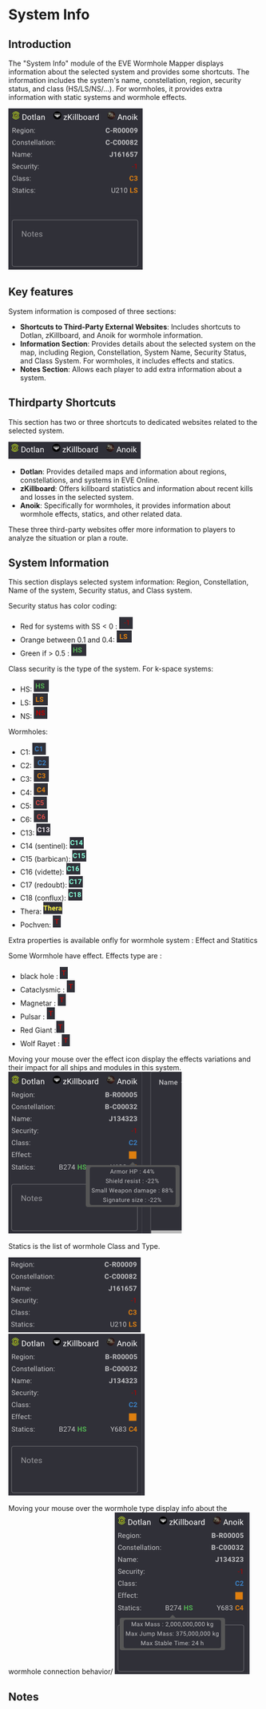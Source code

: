 # System Info

## Introduction

The "System Info" module of the EVE Wormhole Mapper displays information about the selected system and provides some shortcuts. The information includes the system's name, constellation, region, security status, and class (HS/LS/NS/...). For wormholes, it provides extra information with static systems and wormhole effects.

![System Info Module](../assets/img/info/system_info_module.png)


## Key features

System information is composed of three sections:

- **Shortcuts to Third-Party External Websites**: Includes shortcuts to Dotlan, zKillboard, and Anoik for wormhole information.
- **Information Section**: Provides details about the selected system on the map, including Region, Constellation, System Name, Security Status, and Class System. For wormholes, it includes effects and statics.
- **Notes Section**: Allows each player to add extra information about a system.

## Thirdparty Shortcuts

This section has two or three shortcuts to dedicated websites related to the selected system.

![System Info Thirdparty Shortcuts](../assets/img/info/system_info_extra_shortcuts.png)

- **Dotlan**: Provides detailed maps and information about regions, constellations, and systems in EVE Online.
- **zKillboard**: Offers killboard statistics and information about recent kills and losses in the selected system.
- **Anoik**: Specifically for wormholes, it provides information about wormhole effects, statics, and other related data.

These three third-party websites offer more information to players to analyze the situation or plan a route.

## System Information

This section displays selected system information: Region, Constellation, Name of the system, Security status, and Class system.

Security status has color coding: 
- Red for systems with SS < 0 : ![SS less 0](../assets/img/info/security/NS.png)
- Orange between 0.1 and 0.4: ![SS greater than 0 and less 0.5](../assets/img/info/class/LS.png)
- Green if > 0.5 : ![SS greater than 0.5](../assets/img/info/class/HS.png)

Class security is the type of the system. For k-space systems:
- HS: ![Class HS](../assets/img/info/class/HS.png)
- LS: ![Class LS](../assets/img/info/class/LS.png)
- NS: ![Class NS](../assets/img/info/class/NS.png)

Wormholes:
- C1: ![Class C1](../assets/img/info/class/C1.png)
- C2: ![Class C2](../assets/img/info/class/C2.png)
- C3: ![Class C3](../assets/img/info/class/C3.png)
- C4: ![Class C4](../assets/img/info/class/C4.png)
- C5: ![Class C5](../assets/img/info/class/C5.png)
- C6: ![Class C6](../assets/img/info/class/C6.png)
- C13: ![Class C13](../assets/img/info/class/C13.png)
- C14 (sentinel): ![Class C14](../assets/img/info/class/C14.png)
- C15 (barbican): ![Class C15](../assets/img/info/class/C15.png)
- C16 (vidette): ![Class C16](../assets/img/info/class/C16.png)
- C17 (redoubt): ![Class C17](../assets/img/info/class/C17.png)
- C18 (conflux): ![Class C18](../assets/img/info/class/C18.png)
- Thera: ![Class Thera](../assets/img/info/class/Thera.png)
- Pochven: ![Class Pochven](../assets/img/info/class/Pochven.png)

Extra properties is available onfly for wormhole system : Effect and Statitics

Some Wormhole have effect. Effects type are :
- black hole : ![Blackhole effect](../assets/img/info/class/Pochven.png)
- Cataclysmic : ![Cataclysmic effect](../assets/img/info/class/Pochven.png)
- Magnetar : ![magnetar effect](../assets/img/info/class/Pochven.png)
- Pulsar : ![Pulsar effect](../assets/img/info/class/Pochven.png)
- Red Giant :![Red Giant  effect](../assets/img/info/class/Pochven.png)
- Wolf Rayet : ![Wolf Rayet effect](../assets/img/info/class/Pochven.png)

Moving your mouse over the effect icon display the effects variations and their impact for all ships and modules in this system.
![Effect exemple display](../assets/img/info/system_wh_effect_tooltip.png)


Statics is the list of wormhole Class and Type.

![Static](../assets/img/info/system_wh_static.png)
![Statics](../assets/img/info/system_wh_statics.png)

Moving your mouse over the wormhole type display info about the wormhole connection behavior/
![Static displayed info](../assets/img/info/system_wh_static_tooltip_info.png)

## Notes












